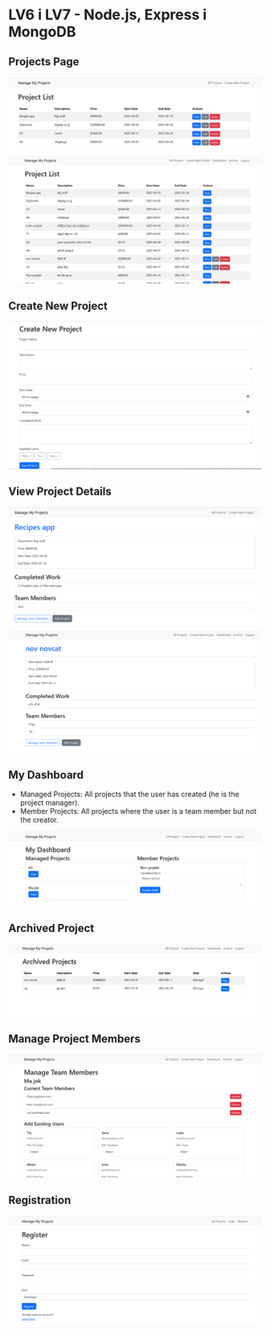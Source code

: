 # LV6 i LV7 - Node.js, Express i MongoDB

## Projects Page

<div align="center">
    <img src="screenshots/Projects.png"></img>  
    <img src="screenshots/lv7_1.png"></img> 
</div>

## Create New Project

<div align="center">
    <img src="screenshots/Create_project.png"></img>  
</div>

## View Project Details

<div align="center">
    <img src="screenshots/View_project.png"></img>  
    <img src="screenshots/lv7_4.png"></img> 
</div>

## My Dashboard

- Managed Projects: All projects that the user has created (he is the project manager).
- Member Projects: All projects where the user is a team member but not the creator.

<div align="center">
    <img src="screenshots/lv7_2.png"></img> 
</div>

## Archived Project

<div align="center">
    <img src="screenshots/lv7_3.png"></img>  
</div>

## Manage Project Members

<div align="center">
    <img src="screenshots/lv7_5.png"></img>  
</div>

## Registration

<div align="center">
    <img src="screenshots/lv7_6.png"></img>  
</div>
